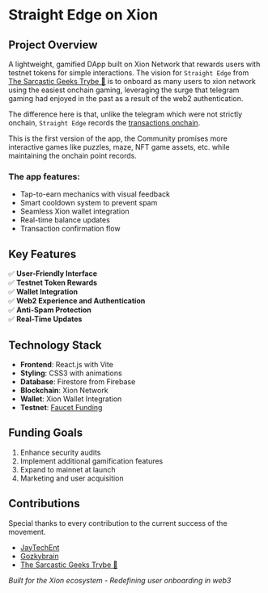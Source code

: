 # Straight Edge on Xion

<!-- ![Xion Network Logo](./src/images/cover-art.png) -->

## Project Overview
A lightweight, gamified DApp built on Xion Network that rewards users with testnet tokens for simple interactions. The vision for `Straight Edge` from [The Sarcastic Geeks Trybe 🚀](https://x.com/sarcasticgeek4u) is to onboard as many users to xion network using the easiest onchain gaming, leveraging the surge that telegram gaming had enjoyed in the past as a result of the web2 authentication.

The difference here is that, unlike the telegram which were not strictly onchain, `Straight Edge` records the [transactions onchain](https://explorer.burnt.com/xion-testnet-1/account/xion1y3mc9j767lmnc0fx3jl6zur0klprmywth45evd). 

This is the first version of the app, the Community promises more interactive games like puzzles, maze, NFT game assets, etc. while maintaining the onchain point records.

### The app features:
- Tap-to-earn mechanics with visual feedback
- Smart cooldown system to prevent spam
- Seamless Xion wallet integration
- Real-time balance updates
- Transaction confirmation flow

## Key Features
✅ **User-Friendly Interface**  
✅ **Testnet Token Rewards**  
✅ **Wallet Integration**  
✅ **Web2 Experience and Authentication**  
✅ **Anti-Spam Protection**  
✅ **Real-Time Updates**  

## Technology Stack
- **Frontend**: React.js with Vite
- **Styling**: CSS3 with animations
- **Database**: Firestore from Firebase
- **Blockchain**: Xion Network 
- **Wallet**: Xion Wallet Integration
- **Testnet**: [Faucet Funding](https://faucet.xion.burnt.com/)

## Funding Goals
1. Enhance security audits
3. Implement additional gamification features
4. Expand to mainnet at launch
5. Marketing and user acquisition


## Contributions
Special thanks to every contribution to the current success of the movement.
 - [JayTechEnt](https://github.com/Jaytechent) 
 - [Gozkybrain](https://github.com/Gozkybrain) 
 - [The Sarcastic Geeks Trybe 🚀](https://x.com/sarcasticgeek4u)


*Built for the Xion ecosystem - Redefining user onboarding in web3*
